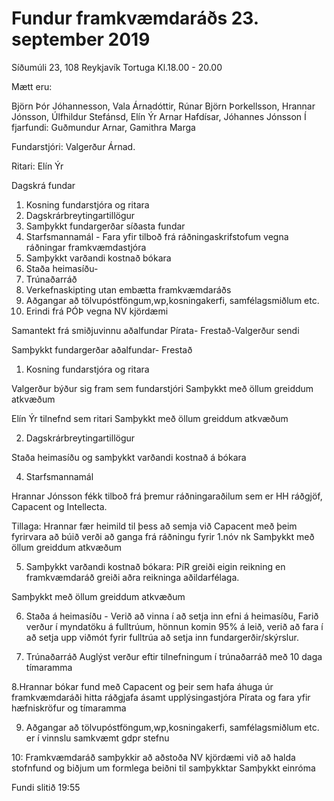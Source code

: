 # Fundur framkvæmdaráðs 23. september 2019
Síðumúli 23, 108 Reykjavík
Tortuga
Kl.18.00 - 20.00

Mætt eru: 
    
Björn Þór Jóhannesson, Vala Árnadóttir, Rúnar Björn Þorkellsson, Hrannar Jónsson, Úlfhildur Stefánsd, Elín Ýr Arnar Hafdísar, Jóhannes Jónsson
Í fjarfundi: Guðmundur Arnar, Gamithra Marga 


Fundarstjóri: Valgerður Árnad.

Ritari: Elín Ýr


Dagskrá fundar

1. Kosning fundarstjóra og ritara
2. Dagskrárbreytingartillögur
3. Samþykkt fundargerðar síðasta fundar
4. Starfsmannamál - Fara yfir tilboð frá ráðningaskrifstofum vegna ráðningar framkvæmdastjóra
5. Samþykkt varðandi kostnað bókara
6. Staða heimasíðu-
7. Trúnaðarráð
8. Verkefnaskipting utan embætta framkvæmdaráðs
9. Aðgangar að tölvupóstföngum,wp,kosningakerfi, samfélagsmiðlum etc. 
10. Erindi frá PÓÞ vegna NV kjördæmi

Samantekt frá smiðjuvinnu aðalfundar Pírata- Frestað-Valgerður sendi

Samþykkt fundargerðar aðalfundar- Frestað

1. Kosning fundarstjóra og ritara 

Valgerður býður sig fram sem fundarstjóri 
Samþykkt með öllum greiddum atkvæðum

Elín Ýr tilnefnd sem ritari 
Samþykkt með öllum greiddum atkvæðum 

2. Dagskrárbreytingartillögur 

Staða heimasíðu og samþykkt varðandi kostnað á bókara 

4. Starfsmannamál 

Hrannar Jónsson fékk tilboð frá þremur ráðningaraðilum sem er HH ráðgjöf, Capacent og Intellecta. 

Tillaga: Hrannar fær heimild til þess að semja við Capacent með þeim fyrirvara að búið verði að ganga frá ráðningu fyrir 1.nóv nk 
Samþykkt með öllum greiddum atkvæðum 

5. Samþykkt varðandi kostnað bókara: PíR greiði eigin reikning en framkvæmdaráð greiði aðra reikninga aðildarfélaga.

Samþykkt með öllum greiddum atkvæðum 

6. Staða á heimasíðu - Verið að vinna í að setja inn efni á heimasíðu, Farið verður í myndatöku á fulltrúum, hönnun komin 95% á leið, verið að fara í að setja upp viðmót fyrir fulltrúa að setja inn fundargerðir/skýrslur.   

7. Trúnaðarráð Auglýst verður eftir tilnefningum í trúnaðarráð með 10 daga tímaramma

8.Hrannar bókar fund með Capacent og þeir sem hafa áhuga úr framkvæmdaráði hitta ráðgjafa ásamt upplýsingastjóra Pírata og fara yfir hæfniskröfur og tímaramma

9. Aðgangar að tölvupóstföngum,wp,kosningakerfi, samfélagsmiðlum etc.  er í vinnslu samkvæmt gdpr stefnu

10: Framkvæmdaráð samþykkir að aðstoða NV kjördæmi við að halda stofnfund og biðjum um formlega beiðni til samþykktar
Samþykkt einróma

Fundi slitið 19:55
